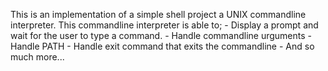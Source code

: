 This is an implementation of a simple shell project a UNIX commandline interpreter.
This commandline interpreter is able to;
        - Display a prompt and wait for the user to type a command.
        - Handle commandline urguments
        - Handle PATH
        - Handle exit command that exits the commandline
        - And so much more...